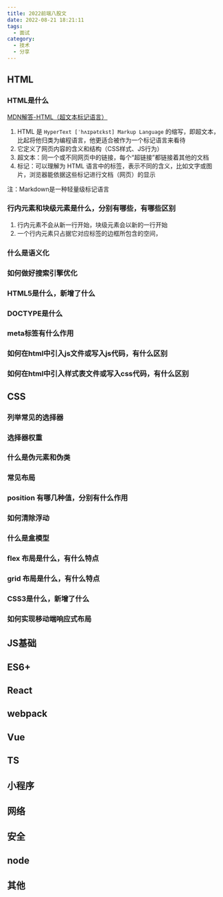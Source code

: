 ```yaml
---
title: 2022前端八股文
date: 2022-08-21 18:21:11
tags:
  - 面试
category:
  - 技术
  - 分享
---
```


## HTML

### HTML是什么

[MDN解答-HTML（超文本标记语言）](https://developer.mozilla.org/zh-CN/docs/Web/HTML)

1. HTML 是 `HyperText [ˈhʌɪpətɛkst] Markup Language` 的缩写，即超文本，比起将他归类为编程语言，他更适合被作为一个标记语言来看待
2. 它定义了网页内容的含义和结构（CSS样式、JS行为）
3. 超文本：同一个或不同网页中的链接，每个“超链接”都链接着其他的文档
4. 标记：可以理解为 HTML 语言中的标签，表示不同的含义，比如文字或图片，浏览器能依据这些标记进行文档（网页）的显示

注：Markdown是一种轻量级标记语言

### 行内元素和块级元素是什么，分别有哪些，有哪些区别

1. 行内元素不会从新一行开始，块级元素会以新的一行开始
2. 一个行内元素只占据它对应标签的边框所包含的空间，

### 什么是语义化

### 如何做好搜索引擎优化

### HTML5是什么，新增了什么

### DOCTYPE是什么

### meta标签有什么作用

### 如何在html中引入js文件或写入js代码，有什么区别

### 如何在html中引入样式表文件或写入css代码，有什么区别

## CSS

### 列举常见的选择器

### 选择器权重

### 什么是伪元素和伪类

### 常见布局

### position 有哪几种值，分别有什么作用

### 如何清除浮动

### 什么是盒模型

### flex 布局是什么，有什么特点

### grid 布局是什么，有什么特点

### CSS3是什么，新增了什么

### 如何实现移动端响应式布局

## JS基础

## ES6+

## React

## webpack

## Vue

## TS

## 小程序

## 网络

## 安全

## node

## 其他